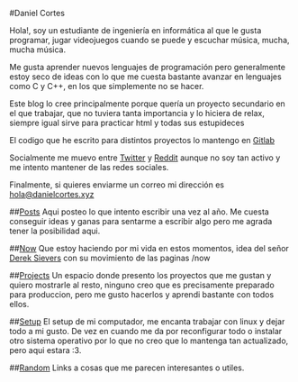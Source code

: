 #Daniel Cortes

Hola!, soy un estudiante de ingeniería en informática al que le gusta programar,
jugar videojuegos cuando se puede y escuchar música, mucha, mucha música.

Me gusta aprender nuevos lenguajes de programación pero generalmente estoy seco 
de ideas con lo que me cuesta bastante avanzar en lenguajes como C y C++, en los 
que simplemente no se hacer.

Este blog lo cree principalmente porque quería un proyecto secundario en el que 
trabajar, que no tuviera tanta importancia y lo hiciera de relax, siempre igual
sirve para practicar html y todas sus estupideces

El codigo que he escrito para distintos proyectos lo mantengo en 
[Gitlab](https://gitlab.com/Ryuuji159)

Socialmente me muevo entre [Twitter](https://twitter.com/skrd159) y 
[Reddit](https://www.reddit.com/user/Ryuuji159) aunque no soy tan activo y me 
intento mantener de las redes sociales.

Finalmente, si quieres enviarme un correo mi dirección es hola@danielcortes.xyz

##[Posts](/blog)
Aqui posteo lo que intento escribir una vez al año. Me cuesta conseguir ideas y 
ganas para sentarme a escribir algo pero me agrada tener la posibilidad aqui.

##[Now](/now.html)
Que estoy haciendo por mi vida en estos momentos, idea del señor 
[Derek Sievers](https://sive.rs/nowff) con su movimiento de las paginas /now 

##[Projects](/projects.html)
Un espacio donde presento los proyectos que me gustan y quiero mostrarle al 
resto, ninguno creo que es precisamente preparado para produccion, pero me gusto
hacerlos y aprendi bastante con todos ellos.

##[Setup](/setup.html)
El setup de mi computador, me encanta trabajar con linux y dejar todo a mi gusto.
De vez en cuando me da por reconfigurar todo o instalar otro sistema operativo
por lo que no creo que lo mantenga tan actualizado, pero aqui estara :3.

##[Random](/random.html)
Links a cosas que me parecen interesantes o utiles.
